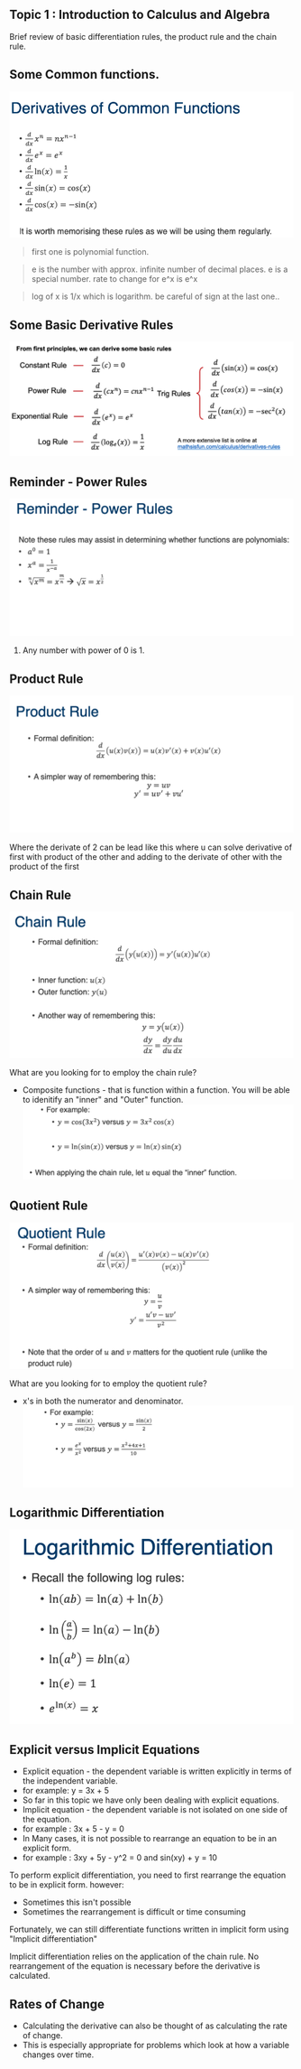 ## Topic 1 : Introduction to Calculus and Algebra

Brief review of basic differentiation rules, the product rule and the chain rule.

## Some Common functions.
![](Week%201/Pasted%20image%2020240721011015.png)

> first one is polynomial function. 

> e is the number with approx. infinite number of decimal places. 
> e is a special number.
>  rate to change for e^x is e^x

> log of x is 1/x which is logarithm.
> be careful of sign at the last one..

## Some Basic Derivative Rules

![](Week%201/Pasted%20image%2020240721012843.png)

## Reminder - Power Rules
![](Week%201/Pasted%20image%2020240721011054.png)

1. Any number with power of 0 is 1.
## Product Rule

![](Week%201/Pasted%20image%2020240721011125.png)

Where the derivate of 2 can be lead like this where u can solve derivative of first with product of the other and adding to the derivate of other with the product of the first



## Chain Rule 

![](Week%201/Pasted%20image%2020240721011242.png)

What are you looking for to employ the chain rule?
* Composite functions - that is function within a function. You will be able to idenitify an "inner" and "Outer" function.
![](Week%201/Pasted%20image%2020240721011451.png)


## Quotient Rule

![](Week%201/Pasted%20image%2020240721011539.png)

What are you looking for to employ the quotient rule?
* x's in both the numerator and denominator.
![](Week%201/Pasted%20image%2020240721011643.png)


## Logarithmic Differentiation

![](Week%201/Pasted%20image%2020240721011734.png)


## Explicit versus Implicit Equations

* Explicit equation - the dependent variable is written explicitly in terms of the independent variable.
* for example: y = 3x + 5
* So far in this topic we have only been dealing with explicit equations.
* Implicit equation - the dependent variable is not isolated on one side of the equation.
* for example : 3x + 5 - y = 0
* In Many cases, it is not possible to rearrange an equation to be in an explicit form.
* for example : 3xy + 5y - y^2 = 0 and sin(xy) + y = 10

To perform explicit differentiation, you need to first rearrange the equation to be in explicit form. however:
* Sometimes this isn't possible 
* Sometimes the rearrangement is difficult or time consuming

Fortunately, we can still differentiate functions written in implicit form using "Implicit differentiation"

Implicit differentiation relies on the application of the chain rule. No rearrangement of the equation is necessary before the derivative is calculated.


## Rates of Change

* Calculating the derivative can also be thought of as calculating the rate of change.
* This is especially appropriate for problems which look at how a variable changes over time.
